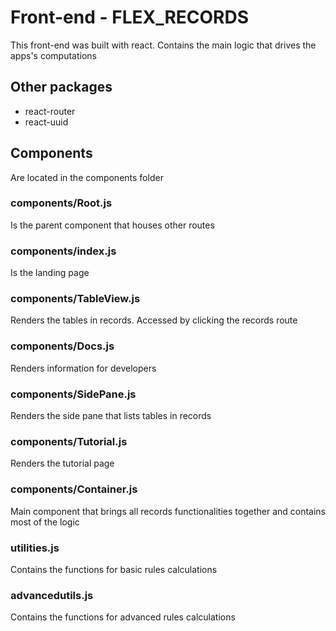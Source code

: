 # Front-end - FLEX_RECORDS
This front-end was built with react.
Contains the main logic that drives the apps's computations
## Other packages
* react-router
* react-uuid
## Components
Are located in the components folder
### components/Root.js
Is the parent component that houses other routes
### components/index.js
Is the landing page
### components/TableView.js
Renders the tables in records. Accessed by clicking the records route
### components/Docs.js
Renders information for developers
### components/SidePane.js
Renders the side pane that lists tables in records
### components/Tutorial.js
Renders the tutorial page
### components/Container.js
Main component that brings all records functionalities together
and contains most of the logic
### utilities.js
Contains the functions for basic rules calculations
### advancedutils.js
Contains the functions for advanced rules calculations
